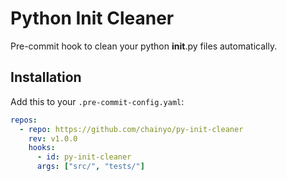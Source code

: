 # Python Init Cleaner

Pre-commit hook to clean your python __init__.py files automatically.

## Installation

Add this to your `.pre-commit-config.yaml`:

```yaml
repos:
  - repo: https://github.com/chainyo/py-init-cleaner
    rev: v1.0.0
    hooks:
      - id: py-init-cleaner
      args: ["src/", "tests/"]
```